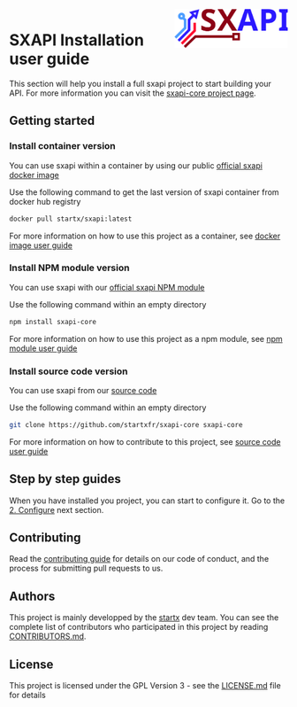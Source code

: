 <img align="right" height="70" src="https://raw.githubusercontent.com/startxfr/sxapi-core/v0.0.57-docker/docs/assets/logo.svg?sanitize=true">

# SXAPI Installation user guide

This section will help you install a full sxapi project to start building your API. For more information you can visit the [sxapi-core project page](https://github.com/startxfr/sxapi-core/).

## Getting started

### Install container version

You can use sxapi within a container by using our public [official sxapi docker image](https://hub.docker.com/r/startx/sxapi/)

Use the following command to get the last version of sxapi container 
from docker hub registry
```bash
docker pull startx/sxapi:latest
```
For more information on how to use this project as a container, see [docker image user guide](USE_docker.md)

### Install NPM module version

You can use sxapi with our [official sxapi NPM module](https://www.npmjs.com/package/sxapi-core)

Use the following command within an empty directory 
```bash
npm install sxapi-core
```
For more information on how to use this project as a npm module, see [npm module user guide](USE_npm.md)

### Install source code version

You can use sxapi from our [source code](https://github.com/startxfr/sxapi-core)

Use the following command within an empty directory 
```bash
git clone https://github.com/startxfr/sxapi-core sxapi-core
```
For more information on how to contribute to this project, see [source code user guide](USE_source.md)

## Step by step guides

When you have installed you project, you can start to configure it. Go to the [2. Configure](2.Configure.md) next section.

## Contributing

Read the [contributing guide](5.Contribute.md) for details on our code of conduct, and the process for submitting pull requests to us.

## Authors

This project is mainly developped by the [startx](https://www.startx.fr) dev team. You can see the complete list of contributors who participated in this project by reading [CONTRIBUTORS.md](CONTRIBUTORS.md).

## License

This project is licensed under the GPL Version 3 - see the [LICENSE.md](LICENSE.md) file for details
